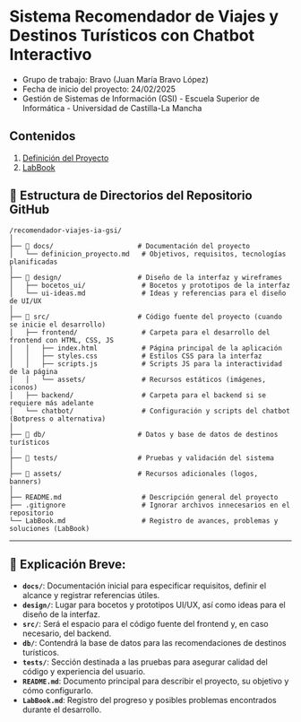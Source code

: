 # Sistema Recomendador de Viajes y Destinos Turísticos con Chatbot Interactivo
- Grupo de trabajo: Bravo (Juan María Bravo López)
- Fecha de inicio del proyecto: 24/02/2025
- Gestión de Sistemas de Información (GSI) - Escuela Superior de Informática - Universidad de Castilla-La Mancha

## Contenidos
1. [Definición del Proyecto](docs/definicion_proyecto.md)
2. [LabBook](LabBook.md)


## 📁 **Estructura de Directorios del Repositorio GitHub**

```
/recomendador-viajes-ia-gsi/
│
├── 📁 docs/                     # Documentación del proyecto
│   └── definicion_proyecto.md   # Objetivos, requisitos, tecnologías planificadas
│
├── 📁 design/                   # Diseño de la interfaz y wireframes
│   ├── bocetos_ui/              # Bocetos y prototipos de la interfaz
│   └── ui-ideas.md              # Ideas y referencias para el diseño de UI/UX
│
├── 📁 src/                      # Código fuente del proyecto (cuando se inicie el desarrollo)
│   ├── frontend/                # Carpeta para el desarrollo del frontend con HTML, CSS, JS
│   │   ├── index.html           # Página principal de la aplicación
│   │   ├── styles.css           # Estilos CSS para la interfaz
│   │   ├── scripts.js           # Scripts JS para la interactividad de la página
│   │   └── assets/              # Recursos estáticos (imágenes, iconos)
│   ├── backend/                 # Carpeta para el backend si se requiere más adelante
│   └── chatbot/                 # Configuración y scripts del chatbot (Botpress o alternativa)
│
├── 📁 db/                       # Datos y base de datos de destinos turísticos
│
├── 📁 tests/                    # Pruebas y validación del sistema
│
├── 📁 assets/                   # Recursos adicionales (logos, banners)
│
├── README.md                    # Descripción general del proyecto
├── .gitignore                   # Ignorar archivos innecesarios en el repositorio
└── LabBook.md                   # Registro de avances, problemas y soluciones (LabBook)
```

---

## 📌 **Explicación Breve:**
- **`docs/`**: Documentación inicial para especificar requisitos, definir el alcance y registrar referencias útiles.  
- **`design/`**: Lugar para bocetos y prototipos UI/UX, así como ideas para el diseño de la interfaz.  
- **`src/`**: Será el espacio para el código fuente del frontend y, en caso necesario, del backend.  
- **`db/`**: Contendrá la base de datos para las recomendaciones de destinos turísticos.  
- **`tests/`**: Sección destinada a las pruebas para asegurar calidad del código y experiencia del usuario.  
- **`README.md`**: Documento principal para describir el proyecto, su objetivo y cómo configurarlo.  
- **`LabBook.md`**: Registro del progreso y posibles problemas encontrados durante el desarrollo.  